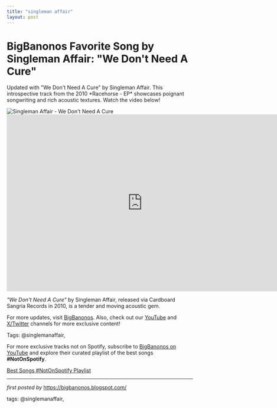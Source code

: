 ```yaml
---
title: "singleman affair"
layout: post
---
```

<!-- Title of the Post -->
<h1 >BigBanonos Favorite Song by Singleman Affair: "We Don't Need A Cure"</h1> <!-- Introductory Text -->
<p >Updated with "We Don't Need A Cure" by Singleman Affair. This introspective track from the 2010 *Racehorse - EP* showcases poignant songwriting and rich acoustic textures. Watch the video below!</p> <!-- Featured Image -->
<div > <img src="https://f4.bcbits.com/img/a0315421729_10.jpg" alt="Singleman Affair - We Don't Need A Cure" />
</div> <!-- YouTube Video Embed -->
<div > <iframe width="733" height="480" src="https://www.youtube.com/embed/rl1IWFZzRBM" frameborder="0" allowfullscreen></iframe>
</div> <!-- Song Information -->
<div > <p><em>"We Don't Need A Cure"</em> by Singleman Affair, released via Cardboard Sangria Records in 2010, is a tender and moving acoustic gem.</p>
</div> <!-- Footer Links -->
<div > <p>For more updates, visit <a href="https://bigbanonos.blogspot.com/" target="_blank">BigBanonos</a>. Also, check out our <a href="https://www.youtube.com/@BigBanonos" target="_blank">YouTube</a> and <a href="https://x.com/bigbanonos" target="_blank">X/Twitter</a> channels for more exclusive content!</p>
</div> <!-- Tags -->
<p >Tags: @singlemanaffair,</p>


<!--Subscribe and Playlist Links-->
<div>
    <p>For more exclusive tracks not on Spotify, subscribe to <a href="https://www.youtube.com/@BigBanonos" target="_blank">BigBanonos on YouTube</a> and explore their curated playlist of the best songs <strong>#NotOnSpotify</strong>.</p>
    <p><a href="https://www.youtube.com/playlist?list=PLtuNtuTatqI0kFahUCbtbfenC_ET5O_tr" target="_blank">Best Songs #NotOnSpotify Playlist<br /></a></p></div>

<hr />

<p><em>first posted by</em> <a href="https://bigbanonos.blogspot.com/" rel="noopener" target="_new">https://bigbanonos.blogspot.com/</a></p>

<p>tags: @singlemanaffair,</p>
